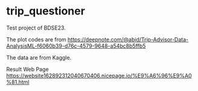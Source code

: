 # trip_questioner

Test project of BDSE23.


The plot codes are from https://deepnote.com/@abid/Trip-Advisor-Data-AnalysisML-f6060b39-d76c-4579-9648-a54bc8b5ffb5


The data are from Kaggle.

Result Web Page  https://website162892312040670406.nicepage.io/%E9%A6%96%E9%A0%81.html

